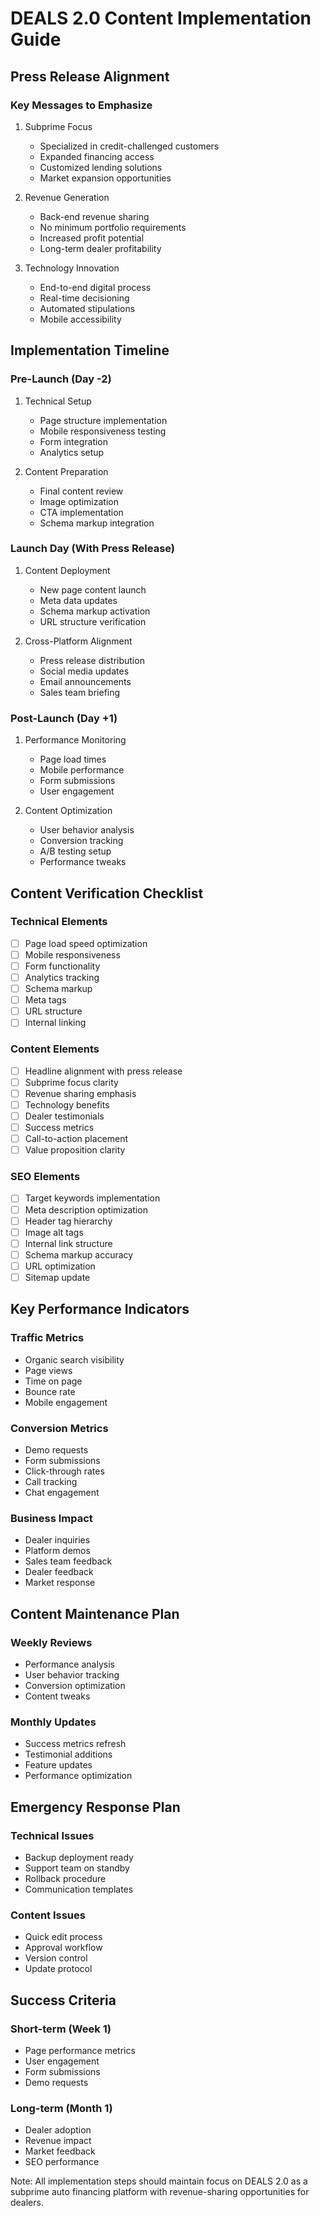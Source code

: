 # DEALS 2.0 Content Implementation Guide

## Press Release Alignment

### Key Messages to Emphasize
1. Subprime Focus
   - Specialized in credit-challenged customers
   - Expanded financing access
   - Customized lending solutions
   - Market expansion opportunities

2. Revenue Generation
   - Back-end revenue sharing
   - No minimum portfolio requirements
   - Increased profit potential
   - Long-term dealer profitability

3. Technology Innovation
   - End-to-end digital process
   - Real-time decisioning
   - Automated stipulations
   - Mobile accessibility

## Implementation Timeline

### Pre-Launch (Day -2)
1. Technical Setup
   - Page structure implementation
   - Mobile responsiveness testing
   - Form integration
   - Analytics setup

2. Content Preparation
   - Final content review
   - Image optimization
   - CTA implementation
   - Schema markup integration

### Launch Day (With Press Release)
1. Content Deployment
   - New page content launch
   - Meta data updates
   - Schema markup activation
   - URL structure verification

2. Cross-Platform Alignment
   - Press release distribution
   - Social media updates
   - Email announcements
   - Sales team briefing

### Post-Launch (Day +1)
1. Performance Monitoring
   - Page load times
   - Mobile performance
   - Form submissions
   - User engagement

2. Content Optimization
   - User behavior analysis
   - Conversion tracking
   - A/B testing setup
   - Performance tweaks

## Content Verification Checklist

### Technical Elements
- [ ] Page load speed optimization
- [ ] Mobile responsiveness
- [ ] Form functionality
- [ ] Analytics tracking
- [ ] Schema markup
- [ ] Meta tags
- [ ] URL structure
- [ ] Internal linking

### Content Elements
- [ ] Headline alignment with press release
- [ ] Subprime focus clarity
- [ ] Revenue sharing emphasis
- [ ] Technology benefits
- [ ] Dealer testimonials
- [ ] Success metrics
- [ ] Call-to-action placement
- [ ] Value proposition clarity

### SEO Elements
- [ ] Target keywords implementation
- [ ] Meta description optimization
- [ ] Header tag hierarchy
- [ ] Image alt tags
- [ ] Internal link structure
- [ ] Schema markup accuracy
- [ ] URL optimization
- [ ] Sitemap update

## Key Performance Indicators

### Traffic Metrics
- Organic search visibility
- Page views
- Time on page
- Bounce rate
- Mobile engagement

### Conversion Metrics
- Demo requests
- Form submissions
- Click-through rates
- Call tracking
- Chat engagement

### Business Impact
- Dealer inquiries
- Platform demos
- Sales team feedback
- Dealer feedback
- Market response

## Content Maintenance Plan

### Weekly Reviews
- Performance analysis
- User behavior tracking
- Conversion optimization
- Content tweaks

### Monthly Updates
- Success metrics refresh
- Testimonial additions
- Feature updates
- Performance optimization

## Emergency Response Plan

### Technical Issues
- Backup deployment ready
- Support team on standby
- Rollback procedure
- Communication templates

### Content Issues
- Quick edit process
- Approval workflow
- Version control
- Update protocol

## Success Criteria

### Short-term (Week 1)
- Page performance metrics
- User engagement
- Form submissions
- Demo requests

### Long-term (Month 1)
- Dealer adoption
- Revenue impact
- Market feedback
- SEO performance

Note: All implementation steps should maintain focus on DEALS 2.0 as a subprime auto financing platform with revenue-sharing opportunities for dealers.
